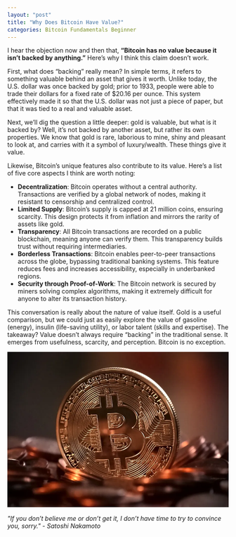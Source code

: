 ```yaml
---
layout: "post"
title: "Why Does Bitcoin Have Value?"
categories: Bitcoin Fundamentals Beginner
---
```



I hear the objection now and then that, **“Bitcoin has no value because it isn’t backed by anything.”** Here’s why I think this claim doesn’t work.

First, what does “backing” really mean? In simple terms, it refers to something valuable behind an asset that gives it worth. Unlike today, the U.S. dollar was once backed by gold; prior to 1933, people were able to trade their dollars for a fixed rate of $20.16 per ounce. This system effectively made it so that the U.S. dollar was not just a piece of paper, but that it was tied to a real and valuable asset.

Next, we’ll dig the question a little deeper: gold is valuable, but what is it backed by? Well, it’s not backed by another asset, but rather its own properties. We know that gold is rare, laborious to mine, shiny and pleasant to look at, and carries with it a symbol of luxury/wealth. These things give it value.

Likewise, Bitcoin’s unique features also contribute to its value. Here’s a list of five core aspects I think are worth noting:

- **Decentralization**: Bitcoin operates without a central authority. Transactions are verified by a global network of nodes, making it resistant to censorship and centralized control.
- **Limited Supply**: Bitcoin’s supply is capped at 21 million coins, ensuring scarcity. This design protects it from inflation and mirrors the rarity of assets like gold.
- **Transparency**: All Bitcoin transactions are recorded on a public blockchain, meaning anyone can verify them. This transparency builds trust without requiring intermediaries.
- **Borderless Transactions**: Bitcoin enables peer-to-peer transactions across the globe, bypassing traditional banking systems. This feature reduces fees and increases accessibility, especially in underbanked regions.
- **Security through Proof-of-Work**: The Bitcoin network is secured by miners solving complex algorithms, making it extremely difficult for anyone to alter its transaction history.

This conversation is really about the nature of value itself. Gold is a useful comparison, but we could just as easily explore the value of gasoline (energy), insulin (life-saving utility), or labor talent (skills and expertise). The takeaway? Value doesn’t always require “backing” in the traditional sense. It emerges from usefulness, scarcity, and perception. Bitcoin is no exception.

![Bitcoin](/assets/img/bitcoinpile.webp)

*"If you don’t believe me or don’t get it, I don’t have time to try to convince you, sorry." - Satoshi Nakamoto*
